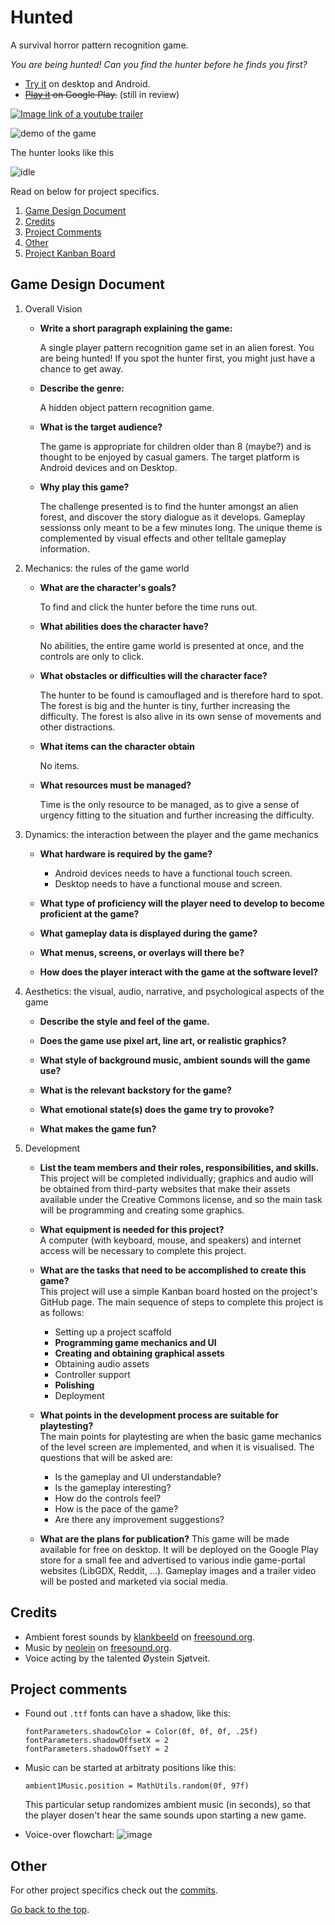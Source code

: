 # Hunted
A survival horror pattern recognition game.

_You are being hunted! Can you find the hunter before he finds you first?_

* [Try it](https://github.com/Slideshow776/Hunted/releases/latest) on desktop and Android.
* ~~[Play it](https://play.google.com/store/apps/details?id=no.sandramoen.hunted) on Google Play.~~ (still in review)

[![Image link of a youtube trailer](https://user-images.githubusercontent.com/4059636/157228448-7ee6e08a-4926-4321-ab8e-168ea120e5bf.png)](https://www.youtube.com/watch?v=trP7xkboZHk)

![demo of the game](https://user-images.githubusercontent.com/4059636/155588323-9d5097fd-37f3-4dfe-90b4-8d3932e36ab8.gif)

The hunter looks like this

![idle](https://user-images.githubusercontent.com/4059636/156218407-f857740f-33b2-4071-9c85-a2adef5868b7.png)


Read on below for project specifics.

1. [Game Design Document](#game-design-document)
2. [Credits](#credits)
3. [Project Comments](#project-comments)
4. [Other](#other)
5. [Project Kanban Board](https://github.com/Slideshow776/Hunted/projects/3)



## Game Design Document

1. Overall Vision
    * **Write a short paragraph explaining the game:**
    
        A single player pattern recognition game set in an alien forest. You are being hunted! If you spot the hunter first, you might just have a chance to get away.
            
    * **Describe the genre:**

        A hidden object pattern recognition game.
        
    * **What is the target audience?**

        The game is appropriate for children older than 8 (maybe?) and is thought to be enjoyed by casual gamers. The target platform is Android devices and on Desktop.
        
    * **Why play this game?**

        The challenge presented is to find the hunter amongst an alien forest, and discover the story dialogue as it develops. Gameplay sessionss only meant to be a few minutes long. The unique theme is complemented by visual effects and other telltale gameplay information.
       
    
2. Mechanics: the rules of the game world
    * **What are the character's goals?**

        To find and click the hunter before the time runs out.
           
    * **What abilities does the character have?**

        No abilities, the entire game world is presented at once, and the controls are only to click.
        
    * **What obstacles or difficulties will the character face?**

        The hunter to be found is camouflaged and is therefore hard to spot. The forest is big and the hunter is tiny, further increasing the difficulty. The forest is also alive in its own sense of movements and other distractions.
        
    * **What items can the character obtain**

        No items.
        
    * **What resources must be managed?**

        Time is the only resource to be managed, as to give a sense of urgency fitting to the situation and further increasing the difficulty.
    
        
3. Dynamics: the interaction between the player and the game mechanics
    * **What hardware is required by the game?** 

        * Android devices needs to have a functional touch screen.
        * Desktop needs to have a functional mouse and screen.
        
    * **What type of proficiency will the player need to develop to become proficient at the game?**
       
    * **What gameplay data is displayed during the game?**
    
    * **What menus, screens, or overlays will there be?**
   
    * **How does the player interact with the game at the software level?**
    
4. Aesthetics: the visual, audio, narrative, and psychological aspects of the game
    * **Describe the style and feel of the game.**
   
    * **Does the game use pixel art, line art, or realistic graphics?**
        
    * **What style of background music, ambient sounds will the game use?**
       
    * **What is the relevant backstory for the game?**
        
    * **What emotional state(s) does the game try to provoke?**
       
    * **What makes the game fun?**
        
5. Development
    
    * **List the team members and their roles, responsibilities, and skills.**    
    This project will be completed individually; graphics and audio will be obtained from third-party websites that make their assets available under the Creative Commons license, and so the main task will be programming and creating some graphics.
    
    * **What equipment is needed for this project?**    
    A computer (with keyboard, mouse, and speakers) and internet access will be necessary to complete this project.
    
    * **What are the tasks that need to be accomplished to create this game?**    
    This project will use a simple Kanban board hosted on the project's GitHub page.
    The main sequence of steps to complete this project is as follows:    
        * Setting up a project scaffold
        * **Programming game mechanics and UI**
        * **Creating and obtaining graphical assets**
        * Obtaining audio assets
        * Controller support
        * **Polishing**
        * Deployment

    * **What points in the development process are suitable for playtesting?**    
    The main points for playtesting are when the basic game mechanics of the level screen are implemented, and when it is visualised. The questions that will be asked are: 
        * Is the gameplay and UI understandable?
        * Is the gameplay interesting?
        * How do the controls feel?
        * How is the pace of the game?
        * Are there any improvement suggestions?        
    
    * **What are the plans for publication?**
    This game will be made available for free on desktop. It will be deployed on the Google Play store for a small fee and advertised to various indie game-portal websites (LibGDX, Reddit, ...). Gameplay images and a trailer video will be posted and marketed via social media.

## Credits
* Ambient forest sounds by [klankbeeld](https://freesound.org/people/klankbeeld/) on [freesound.org](freesound.org).
* Music by [neolein](https://freesound.org/people/neolein/) on [freesound.org](freesound.org).
* Voice acting by the talented Øystein Sjøtveit.

## Project comments
* Found out `.ttf` fonts can have a shadow, like this:
   ```
   fontParameters.shadowColor = Color(0f, 0f, 0f, .25f)
   fontParameters.shadowOffsetX = 2
   fontParameters.shadowOffsetY = 2
   ```
   
* Music can be started at arbitraty positions like this: 
   ```
   ambient1Music.position = MathUtils.random(0f, 97f)
   ```
   This particular setup randomizes ambient music (in seconds), so that the player dosen't hear the same sounds upon starting a new game.
   
 * Voice-over flowchart:
![image](https://user-images.githubusercontent.com/4059636/156520718-4329fef7-e3a1-4dcd-8409-5537fc59a320.png)

## Other
For other project specifics check out the [commits](https://github.com/Slideshow776/Hunted/commits/main).

[Go back to the top](#hunted).
